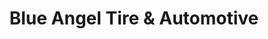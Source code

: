---
title: "Blue Angel Tire & Automotive"
url: /pensacola/blue-angel-tire-and-automotive/
shop: car repair
---